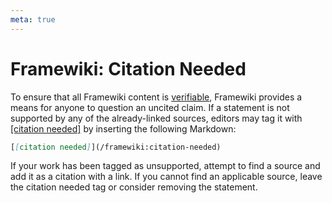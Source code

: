 ```yaml
---
meta: true
---
```

# Framewiki: Citation Needed
To ensure that all Framewiki content is [verifiable](/framewiki:guidelines#verifiability), Framewiki provides a means for anyone to question an uncited claim. If a statement is not supported by any of the already-linked sources, editors may tag it with [[citation needed]](/framewiki:citation-needed) by inserting the following Markdown:

```md
[[citation needed]](/framewiki:citation-needed)
```

If your work has been tagged as unsupported, attempt to find a source and add it as a citation with a link. If you cannot find an applicable source, leave the citation needed tag or consider removing the statement.